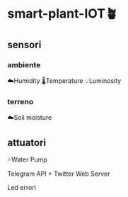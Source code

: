 # smart-plant-IOT🪴

## sensori
### ambiente
☁️Humidity
🌡️Temperature
💡Luminosity

### terreno
☁️Soil moisture

## attuatori
💦Water Pump


Telegram API + Twitter
Web Server


Led errori
